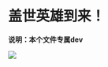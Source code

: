  
 # 盖世英雄到来！

 **说明：本个文件专属dev**
 
 
 
 ![](https://images.unsplash.com/photo-1525813428023-215a7186c776?ixlib=rb-0.3.5&ixid=eyJhcHBfaWQiOjEyMDd9&s=66529c23f84154320e21737cdb107554&auto=format&fit=crop&w=500&q=60)
